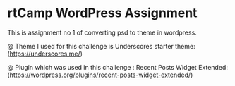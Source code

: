 # rtCamp WordPress  Assignment
  This is assignment no 1 of converting psd to theme in wordpress.

@ Theme I used for this challenge is
 Underscores starter theme:(https://underscores.me/)

@ Plugin which was used in this challenge :
 Recent Posts Widget Extended:(https://wordpress.org/plugins/recent-posts-widget-extended/)
 

 
